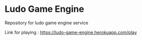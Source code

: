 # Ludo Game Engine

Repository for ludo game engine service

Link for playing : https://ludo-game-engine.herokuapp.com/play
